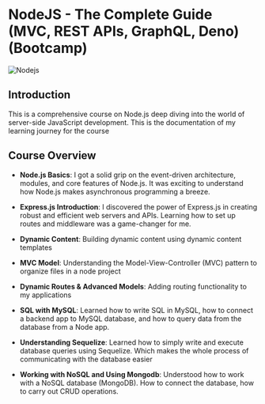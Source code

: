 # NodeJS - The Complete Guide (MVC, REST APIs, GraphQL, Deno) (Bootcamp)
![Nodejs](https://blog.logrocket.com/wp-content/uploads/2019/10/nodejs.png)

## Introduction

This is a comprehensive course on Node.js deep diving into the world of server-side JavaScript development. This is the documentation of my learning journey for the course

## Course Overview

- **Node.js Basics**: I got a solid grip on the event-driven architecture, modules, and core features of Node.js. It was exciting to understand how Node.js makes asynchronous programming a breeze.

- **Express.js Introduction**: I discovered the power of Express.js in creating robust and efficient web servers and APIs. Learning how to set up routes and middleware was a game-changer for me.

- **Dynamic Content**: Building dynamic content using dynamic content templates

- **MVC Model**: Understanding the Model-View-Controller (MVC) pattern to organize files in a node project

- **Dynamic Routes & Advanced Models**: Adding routing functionality to my applications

- **SQL with MySQL**: Learned how to write SQL in MySQL, how to connect a backend app to MySQL database, and how to query data from the database from a Node app.
  
- **Understanding Sequelize**: Learned how to simply write and execute database queries using Sequelize. Which makes the whole process of communicating with the database easier
  
- **Working with NoSQL and Using Mongodb**: Understood how to work with a NoSQL database (MongoDB). How to connect the database, how to carry out CRUD operations. 
